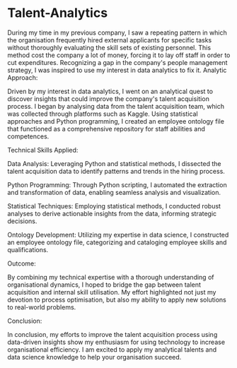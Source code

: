 # Talent-Analytics
During my time in my previous company, I saw a repeating pattern in which the organisation frequently hired external applicants for specific tasks without thoroughly evaluating the skill sets of existing personnel. This method cost the company a lot of money, forcing it to lay off staff in order to cut expenditures. Recognizing a gap in the company's people management strategy, I was inspired to use my interest in data analytics to fix it.
Analytic Approach:

Driven by my interest in data analytics, I went on an analytical quest to discover insights that could improve the company's talent acquisition process. I began by analysing data from the talent acquisition team, which was collected through platforms such as Kaggle. Using statistical approaches and Python programming, I created an employee ontology file that functioned as a comprehensive repository for staff abilities and competences.

Technical Skills Applied:

Data Analysis: Leveraging Python and statistical methods, I dissected the talent acquisition data to identify patterns and trends in the hiring process.

Python Programming: Through Python scripting, I automated the extraction and transformation of data, enabling seamless analysis and visualization.

Statistical Techniques: Employing statistical methods, I conducted robust analyses to derive actionable insights from the data, informing strategic decisions.

Ontology Development: Utilizing my expertise in data science, I constructed an employee ontology file, categorizing and cataloging employee skills and qualifications.

Outcome:

By combining my technical expertise with a thorough understanding of organisational dynamics, I hoped to bridge the gap between talent acquisition and internal skill utilisation. My effort highlighted not just my devotion to process optimisation, but also my ability to apply new solutions to real-world problems.

Conclusion:

In conclusion, my efforts to improve the talent acquisition process using data-driven insights show my enthusiasm for using technology to increase organisational efficiency. I am excited to apply my analytical talents and data science knowledge to help your organisation succeed.
